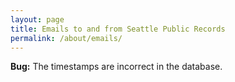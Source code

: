 ```yaml
---
layout: page
title: Emails to and from Seattle Public Records
permalink: /about/emails/
---
```


**Bug:** The timestamps are incorrect in the database.

<div class="widget" data-type="table" data-hide-ifnohashurl="true" data-url="https://db.seattlepublicrecords.org/query/?q=" data-name="view_email" data-table="emails" data-layout="vertical" data-hide-fields="fslocation" data-allow-query-edit="false"></div>
<div class="widget" data-type="table" data-url="https://db.seattlepublicrecords.org/query/?q=" data-name="emails_list" data-query="SELECT FSLOCATION, EMAILFROM, EMAILTO, SUBJECT, DATETIME FROM emails ORDER BY DATETIME DESC LIMIT 10" data-hide-fields="fslocation" data-whole-row-link="#!*for=view_email&fslocation={fslocation}" data-layout="horizontal"></div>
